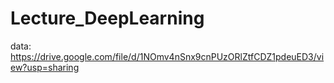 # Lecture_DeepLearning
data: https://drive.google.com/file/d/1NOmv4nSnx9cnPUzORlZtfCDZ1pdeuED3/view?usp=sharing